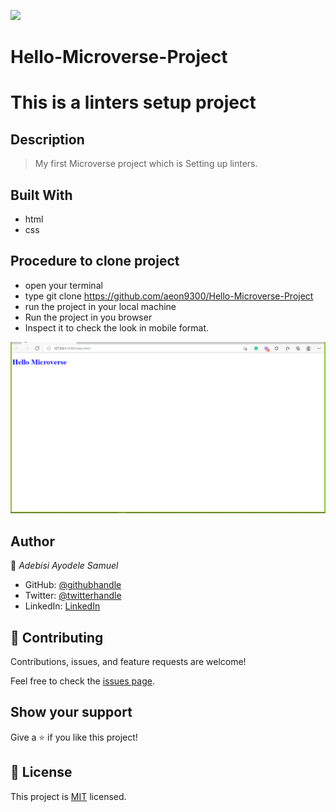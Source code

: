![](https://img.shields.io/badge/Microverse-blueviolet)

# Hello-Microverse-Project
# This is a linters setup project

## Description
> My first Microverse project which is Setting up linters.

## Built With

- html
- css

## Procedure to clone project
- open your terminal
- type git clone https://github.com/aeon9300/Hello-Microverse-Project
- run the project in your local machine
- Run the project in you browser 
- Inspect it to check the look in mobile format.

![screenshot](image/hello_microverse.png)

## Author

👤 *Adebisi Ayodele Samuel*

- GitHub: [@githubhandle](https://github.com/aeon9300)
- Twitter: [@twitterhandle](https://twitter.com/aeon9300)
- LinkedIn: [LinkedIn](https://www.linkedin.com/in/samuel-adebisi-4a589362/)

## 🤝 Contributing

Contributions, issues, and feature requests are welcome!

Feel free to check the [issues page](../../issues/).

## Show your support

Give a ⭐ if you like this project!


## 📝 License

This project is [MIT](./MIT.md) licensed.
